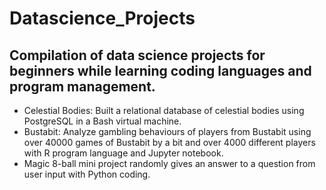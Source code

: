 # Datascience_Projects
## Compilation of data science projects for beginners while learning coding languages and program management.
* Celestial Bodies: Built a relational database of celestial bodies using PostgreSQL in a Bash virtual machine.
* Bustabit: Analyze gambling behaviours of players from Bustabit using over 40000 games of Bustabit by a bit and over 4000 different players with R program language and Jupyter notebook. 
* Magic 8-ball mini project randomly gives an answer to a question from user input with Python coding.

